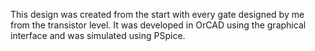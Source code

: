 This design was created from the start with every gate designed by me from the transistor level. It was developed in OrCAD using the graphical interface and was simulated using PSpice.
